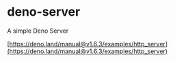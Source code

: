 # deno-server

A simple Deno Server

[https://deno.land/manual@v1.6.3/examples/http_server](https://deno.land/manual@v1.6.3/examples/http_server)